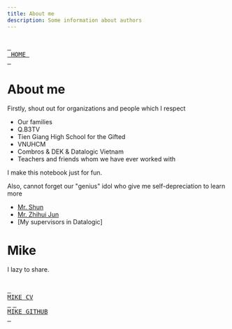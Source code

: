 ```yaml
---
title: About me
description: Some information about authors
---
```


<br> [<kbd> <br> HOME <br> </kbd>][HOME] <br>
# About me
Firstly, shout out for organizations and people which I respect
* Our families
* Q.B3TV 
* Tien Giang High School for the Gifted
* VNUHCM
* Combros & DEK & Datalogic Vietnam
* Teachers and friends whom we have ever worked with

I make this notebook just for fun.

Also, cannot forget our "genius" idol who give me self-depreciation to learn more
* [Mr. Shun](https://cppdeveloper.com/)
* [Mr. Zhihui Jun](https://www.youtube.com/@user-ow7ej5ss7j)
* [My supervisors in Datalogic]

# Mike
I lazy to share.

<br> [<kbd> <br> MIKE CV <br> </kbd>][MIKE_CV]
 [<kbd> <br> MIKE GITHUB <br> </kbd>][MIKE_GITHUB]<br>

[HOME]: ../README.md
[MIKE_CV]: https://friendlydenji.github.io/
[MIKE_GITHUB]: https://github.com/tritdm

